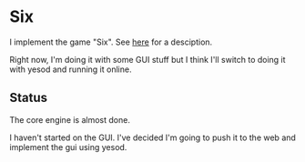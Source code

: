 # Six

I implement the game "Six".
See [here](https://boardgamegeek.com/boardgame/20195/six) for a desciption.

Right now, I'm doing it with some GUI stuff but I think I'll switch to 
doing it with yesod and running it online.

## Status

The core engine is almost done.

I haven't started on the GUI.
I've decided I'm going to push it to the web and implement the gui using yesod.




